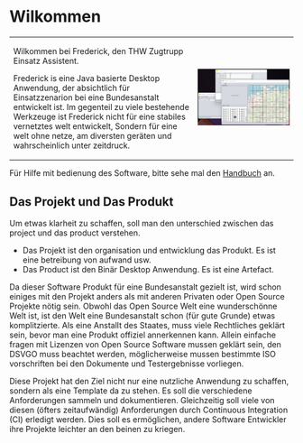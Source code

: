 # Wilkommen

<table border="0">
 <tr>
    <td>

Wilkommen bei Frederick, den THW Zugtrupp Einsatz Assistent.

Frederick is eine Java basierte Desktop Anwendung, der absichtlich für Einsatzzenarion bei eine Bundesanstalt entwickelt ist. Im gegenteil zu viele bestehende Werkzeuge ist Frederick nicht für eine stabiles vernetztes welt entwickelt, Sondern für eine welt ohne netze, am diversten geräten und wahrscheinlich unter zeitdruck.

</td>
<td>

<img src="images/product-overview.png" alt="Product Overview" width="1600px"/>

</td>
 </tr>
</table>

Für Hilfe mit bedienung des Software, bitte sehe mal den [Handbuch](manual.html) an.






## Das Projekt und Das Produkt

Um etwas klarheit zu schaffen, soll man den unterschied zwischen das project und das product verstehen.

- Das Projekt ist den organisation und entwicklung das Produkt. Es ist eine betreibung von aufwand usw.
- Das Product ist den Binär Desktop Anwendung. Es ist eine Artefact.

Da dieser Software Produkt für eine Bundesanstalt gezielt ist, wird schon einiges mit den Projekt anders als mit anderen Privaten oder Open Source Projekte nötig sein. Obwohl das Open Source Welt eine wunderschönne Welt ist, ist den Welt eine Bundesanstalt schon (für gute Grunde) etwas komplitzierte. Als eine Anstallt des Staates, muss viele Rechtliches geklärt sein, bevor man eine Produkt offiziel annerkennen kann. Allein einfache fragen mit Lizenzen von Open Source Software mussen geklärt sein, den DSVGO muss beachtet werden, möglicherweise mussen bestimmte ISO vorschriften bei den Dokumente und Testergebnisse vorliegen.

Diese Projekt hat den Ziel nicht nur eine nutzliche Anwendung zu schaffen, sondern als eine Template da zu stehen. Es soll die verschiedene Anforderungen sammeln und dokumentieren. Gleichzeitig soll viele von diesen (öfters zeitaufwändig) Anforderungen durch Continuous Integration (CI) erledigt werden. Dies soll es ermöglichen, andere Software Entwickler ihre Projekte leichter an den beinen zu kriegen.


